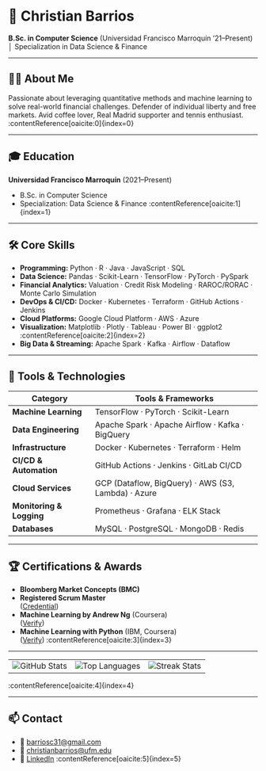 # 🌟 Christian Barrios

**B.Sc. in Computer Science** (Universidad Francisco Marroquín ’21–Present) │ Specialization in Data Science & Finance

---

## 🧑‍🎓 About Me  
Passionate about leveraging quantitative methods and machine learning to solve real-world financial challenges. Defender of individual liberty and free markets. Avid coffee lover, Real Madrid supporter and tennis enthusiast. :contentReference[oaicite:0]{index=0}

---

## 🎓 Education  
**Universidad Francisco Marroquín** (2021–Present)  
- B.Sc. in Computer Science  
- Specialization: Data Science & Finance :contentReference[oaicite:1]{index=1}

---

## 🛠 Core Skills  
- **Programming:** Python · R · Java · JavaScript · SQL  
- **Data Science:** Pandas · Scikit-Learn · TensorFlow · PyTorch · PySpark  
- **Financial Analytics:** Valuation · Credit Risk Modeling · RAROC/RORAC · Monte Carlo Simulation  
- **DevOps & CI/CD:** Docker · Kubernetes · Terraform · GitHub Actions · Jenkins  
- **Cloud Platforms:** Google Cloud Platform · AWS · Azure  
- **Visualization:** Matplotlib · Plotly · Tableau · Power BI · ggplot2 :contentReference[oaicite:2]{index=2}  
- **Big Data & Streaming:** Apache Spark · Kafka · Airflow · Dataflow

---

## 🧰 Tools & Technologies  
| Category               | Tools & Frameworks                                      |
|------------------------|---------------------------------------------------------|
| **Machine Learning**   | TensorFlow · PyTorch · Scikit-Learn                     |
| **Data Engineering**   | Apache Spark · Apache Airflow · Kafka · BigQuery        |
| **Infrastructure**     | Docker · Kubernetes · Terraform · Helm                  |
| **CI/CD & Automation** | GitHub Actions · Jenkins · GitLab CI/CD                 |
| **Cloud Services**     | GCP (Dataflow, BigQuery) · AWS (S3, Lambda) · Azure     |
| **Monitoring & Logging** | Prometheus · Grafana · ELK Stack                      |
| **Databases**          | MySQL · PostgreSQL · MongoDB · Redis                    |

---

## 🏆 Certifications & Awards  
- **Bloomberg Market Concepts (BMC)**  
- **Registered Scrum Master**  
  ([Credential](https://s3.amazonaws.com/scruminc-certs/RSM-6473905))  
- **Machine Learning by Andrew Ng** (Coursera)  
  ([Verify](https://www.coursera.org/account/accomplishments/specialization/certificate/PV42F90VKJXY))  
- **Machine Learning with Python** (IBM, Coursera)  
  ([Verify](https://www.coursera.org/account/accomplishments/verify/B0GAULVX443D)) :contentReference[oaicite:3]{index=3}

---

<!-- GitHub Stats Cards -->
<table align="center">
  <tr>
    <td>
      <img
        src="https://github-readme-stats.vercel.app/api?username=Christ02&show_icons=true&theme=dark&count_private=true&include_all_commits=true&border_radius=10"
        alt="GitHub Stats" />
    </td>
    <td>
      <img
        src="https://github-readme-stats.vercel.app/api/top-langs/?username=Christ02&layout=compact&theme=dark&hide_border=true&border_radius=10"
        alt="Top Languages" />
    </td>
    <td>
      <img
        src="https://github-readme-streak-stats.herokuapp.com?user=Christ02&theme=dark&hide_border=true&border_radius=10"
        alt="Streak Stats" />
    </td>
  </tr>
</table> :contentReference[oaicite:4]{index=4}

---

## 📫 Contact  
- 📧 barriosc31@gmail.com  
- 📧 christianbarrios@ufm.edu  
- 🔗 [LinkedIn](https://www.linkedin.com/in/christian-barrios-/) :contentReference[oaicite:5]{index=5}
